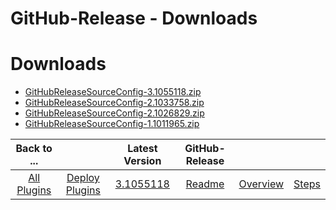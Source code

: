 
GitHub-Release - Downloads
==========================

# Downloads

- [GitHubReleaseSourceConfig-3.1055118.zip](https://raw.githubusercontent.com/UrbanCode/IBM-UCD-PLUGINS/main/files/sourceconfig-github-release/GitHubReleaseSourceConfig-3.1055118.zip)
- [GitHubReleaseSourceConfig-2.1033758.zip](https://raw.githubusercontent.com/UrbanCode/IBM-UCD-PLUGINS/main/files/sourceconfig-github-release/GitHubReleaseSourceConfig-2.1033758.zip)
- [GitHubReleaseSourceConfig-2.1026829.zip](https://raw.githubusercontent.com/UrbanCode/IBM-UCD-PLUGINS/main/files/sourceconfig-github-release/GitHubReleaseSourceConfig-2.1026829.zip)
- [GitHubReleaseSourceConfig-1.1011965.zip](https://raw.githubusercontent.com/UrbanCode/IBM-UCD-PLUGINS/main/files/sourceconfig-github-release/GitHubReleaseSourceConfig-1.1011965.zip)

|Back to ...||Latest Version|GitHub-Release |||
| :---: | :---: | :---: | :---: | :---: | :---: |
|[All Plugins](../../index.md)|[Deploy Plugins](../README.md)|[3.1055118](https://raw.githubusercontent.com/UrbanCode/IBM-UCD-PLUGINS/main/files/sourceconfig-github-release/GitHubReleaseSourceConfig-3.1055118.zip)|[Readme](README.md)|[Overview](overview.md)|[Steps](steps.md)|
